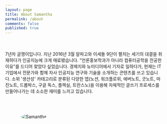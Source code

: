 ```yaml
---
layout: page
title: About Samantha
permalink: /about
comments: false
published: true
---
```


<div class="row justify-content-between">    
    <div class="col-md-8 pr-5" style="margin-top:50px">
        <p>7년차 글쟁이입니다. 지난 2016년 3월 알파고와 이세돌 9단이 펼치는 세기의 대결을 취재하다가 인공지능에 크게 매료됐습니다. "언론홍보학과가 아니라 컴퓨터공학을 전공한 이유"를 드디어 찾았다 싶었습니다. 경제지와 뉴미디어에서 기자로 일하다가, 현재는 IT 기업에서 전문가와 함께 자사 인공지능 연구와 기술을 소개하는 콘텐츠를 쓰고 있습니다. 소위 '생산성' 카테고리로 분류된 다양한 앱(노션, 워크플로위, 에버노트, 굿노트, 마진노트, 드롭박스, 구글 독스, 플렉실, 트란스노)을 이용해 자체적인 글쓰기 프로세스를 만들어나가는 데 소소한 재미를 느끼고 있습니다. </p>
    </div>
    <div class="col-md-4 pr-5">
        <img style="padding:50px;margin-right: 13px;  border-radius: 100%;" src="/blog/assets/images/samantha_avator.jpg" alt="Samantha">
    </div>
</div>
